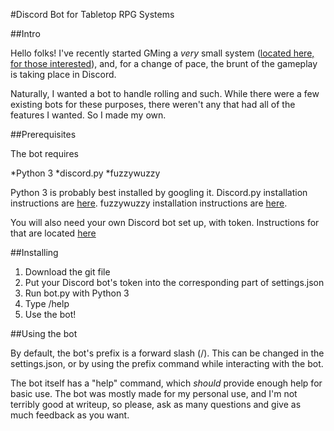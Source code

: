 #Discord Bot for Tabletop RPG Systems

##Intro

Hello folks! I've recently started GMing a *very* small system ([located here, for those interested](http://forums.pokemontabletop.com/topic/30120503/1/)), and, for a change of pace, the brunt of the gameplay is taking place in Discord. 

Naturally, I wanted a bot to handle rolling and such. While there were a few existing bots for these purposes, there weren't any that had all of the features I wanted. So I made my own.

##Prerequisites

The bot requires

*Python 3
*discord.py
*fuzzywuzzy

Python 3 is probably best installed by googling it.
Discord.py installation instructions are [here](https://github.com/Rapptz/discord.py).
fuzzywuzzy installation instructions are [here](https://pypi.python.org/pypi/fuzzywuzzy).

You will also need your own Discord bot set up, with token. Instructions for that are located [here](https://github.com/reactiflux/discord-irc/wiki/Creating-a-discord-bot-&-getting-a-token)

##Installing

1. Download the git file
2. Put your Discord bot's token into the corresponding part of settings.json
3. Run bot.py with Python 3
4. Type /help
5. Use the bot!

##Using the bot

By default, the bot's prefix is a forward slash (/). This can be changed in the settings.json, or by using the prefix command while interacting with the bot.

The bot itself has a "help" command, which *should* provide enough help for basic use. The bot was mostly made for my personal use, and I'm not terribly good at writeup, so please, ask as many questions and give as much feedback as you want. 
